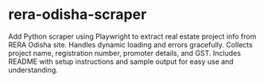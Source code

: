 # rera-odisha-scraper
Add Python scraper using Playwright to extract real estate project info from RERA Odisha site. Handles dynamic loading and errors gracefully. Collects project name, registration number, promoter details, and GST. Includes README with setup instructions and sample output for easy use and understanding.
